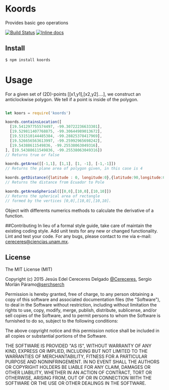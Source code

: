 # Koords

Provides basic geo operations

[![Build Status](https://travis-ci.org/Cereceres/koords.svg)](https://travis-ci.org/Cereceres/koords)
[![Inline docs](http://inch-ci.org/github/Cereceres/koords.svg?branch=master)](http://inch-ci.org/github/Cereceres/koords)

## Install

```bash
$ npm install koords
```

# Usage

For a given set of (2D)-points [[x1,y1],[x2,y2]....], we construct an anticlockwise polygon. We tell if a  point is inside of the polygon. 
```js

let koors = require('koords')

koords.containsLocation([
  [19.541297755574497, -99.30722236633301],
  [19.529811407768875, -99.30644989013672],
  [19.531510144485384, -99.28825378417969],
  [19.526656563613997, -99.25992965698242],
  [19.54388611549836, -99.25538063049316],
], [19.54388611549836, -99.25538063049316])
// Returns true or false

koords.getArea([[-1,1], [1,1], [1, -1], [-1,-1]])
// Returns the plane area of polygon given, in this case is 4

koords.getDistance({latitude : 0, longitude:0},{latitude:90,longitude:0})
// Returns the distance from Ecuador to Pole

koords.getAreaSpherical([[0,0],[10,0],[10,10]])
// Returns the spherical area of rectangle
// formed by the vertices [0,0],[10,0],[10,10].

```
Object with differents numerics methods to calculate the derivative of a function.

##Contributing
In lieu of a formal style guide, take care  of maintain the existing coding style.
Add unit tests for any new or changed functionality. Lint and test your code.  For any bugs, please contact to me via e-mail: cereceres@ciencias.unam.mx.


## License

The MIT License (MIT)

Copyright (c) 2015 Jesús Edel Cereceres Delgado [@Cereceres](https://github.com/Cereceres), Sergio Morlán Páramo[@serchserch](https://github.com/serchserch)

Permission is hereby granted, free of charge, to any person obtaining a copy
of this software and associated documentation files (the "Software"), to deal
in the Software without restriction, including without limitation the rights
to use, copy, modify, merge, publish, distribute, sublicense, and/or sell
copies of the Software, and to permit persons to whom the Software is
furnished to do so, subject to the following conditions:

The above copyright notice and this permission notice shall be included in
all copies or substantial portions of the Software.

THE SOFTWARE IS PROVIDED "AS IS", WITHOUT WARRANTY OF ANY KIND, EXPRESS OR
IMPLIED, INCLUDING BUT NOT LIMITED TO THE WARRANTIES OF MERCHANTABILITY,
FITNESS FOR A PARTICULAR PURPOSE AND NONINFRINGEMENT. IN NO EVENT SHALL THE
AUTHORS OR COPYRIGHT HOLDERS BE LIABLE FOR ANY CLAIM, DAMAGES OR OTHER
LIABILITY, WHETHER IN AN ACTION OF CONTRACT, TORT OR OTHERWISE, ARISING FROM,
OUT OF OR IN CONNECTION WITH THE SOFTWARE OR THE USE OR OTHER DEALINGS IN
THE SOFTWARE.
